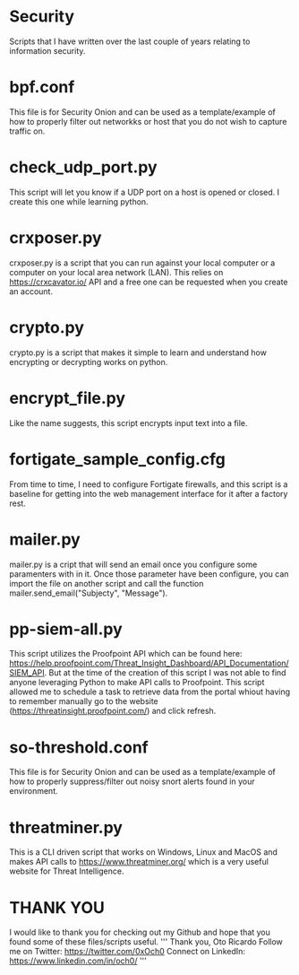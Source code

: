 # Security
Scripts that I have written over the last couple of years relating to information security.
# bpf.conf
This file is for Security Onion and can be used as a template/example of how to properly filter out networkks or host that you do not wish to capture traffic on.
# check_udp_port.py
This script will let you know if a UDP port on a host is opened or closed. I create this one while learning python.
# crxposer.py
crxposer.py is a script that you can run against your local computer or a computer on your local area network (LAN). This relies on https://crxcavator.io/ API and a free one can be requested when you create an account.
# crypto.py 
crypto.py is a script that makes it simple to learn and understand how encrypting or decrypting works on python.
# encrypt_file.py
Like the name suggests, this script encrypts input text into a file.
# fortigate_sample_config.cfg
From time to time, I need to configure Fortigate firewalls, and this script is a baseline for getting into the web management interface for it after a factory rest.
# mailer.py
mailer.py is a cript that will send an email once you configure some paramenters with in it. Once those parameter have been configure, you can import the file on another script and call the function mailer.send_email("Subjecty", "Message").
# pp-siem-all.py
This script utilizes the Proofpoint API which can be found here: https://help.proofpoint.com/Threat_Insight_Dashboard/API_Documentation/SIEM_API. But at the time of the creation of this script I was not able to find anyone leveraging Python to make API calls to Proofpoint. This script allowed me to schedule a task to retrieve data from the portal whiout having to remember manually go to the website (https://threatinsight.proofpoint.com/) and click refresh.
# so-threshold.conf
This file is for Security Onion and can be used as a template/example of how to properly suppress/filter out noisy snort alerts found in your environment.
# threatminer.py
This is a CLI driven script that works on Windows, Linux and MacOS and makes API calls to https://www.threatminer.org/ which is a very useful website for Threat Intelligence.

# THANK YOU
I would like to thank you for checking out my Github and hope that you found some of these files/scripts useful.
'''
Thank you,
Oto Ricardo
Follow me on Twitter: https://twitter.com/0xOch0
Connect on LinkedIn: https://www.linkedin.com/in/och0/
'''

